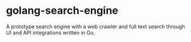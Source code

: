 # golang-search-engine
A prototype search engine with a web crawler and full text search through UI and API integrations written in Go.
